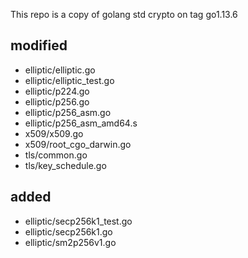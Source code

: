 This repo is a copy of golang std crypto on tag go1.13.6

## modified

- elliptic/elliptic.go
- elliptic/elliptic_test.go
- elliptic/p224.go
- elliptic/p256.go
- elliptic/p256_asm.go
- elliptic/p256_asm_amd64.s
- x509/x509.go
- x509/root_cgo_darwin.go
- tls/common.go
- tls/key_schedule.go

## added
- elliptic/secp256k1_test.go
- elliptic/secp256k1.go
- elliptic/sm2p256v1.go